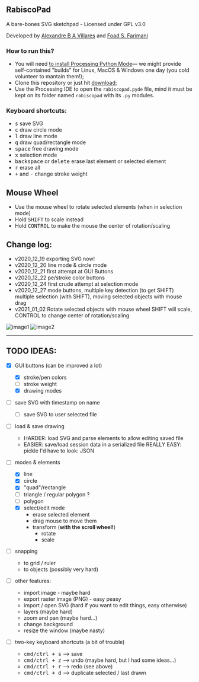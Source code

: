 ## RabiscoPad

A bare-bones SVG sketchpad - Licensed under GPL v3.0

Developed by [Alexandre B A Villares](http://twitter.com/villares) and [Foad S. Farimani](https://twitter.com/fsfarimani)

### How to run this?

- You will need [to install Processing Python Mode](https://abav.lugaralgum.com/como-instalar-o-processing-modo-python/index-EN.html)— we might provide self-contained "builds" for Linux, MacOS & Windows one day (you cold volunteer to mantain them!);
- Clone this repository or just hit [download](https://github.com/villares/rabiscopad/archive/main.zip);
- Use the Processing IDE to open the `rabiscopad.pyde` file, mind it must be kept on its folder named `rabiscopad` with its `.py` modules.

### Keyboard shortcuts:

- <kbd>s</kbd> save SVG
- <kbd>c</kbd> draw circle mode
- <kbd>l</kbd> draw line mode
- <kbd>q</kbd> draw quad/rectangle mode
- <kbd>space</kbd> free drawing mode
- <kbd>x</kbd> selection mode
- <kbd>backspace</kbd> or <kbd>delete</kbd> erase last element or selected element
- <kbd>r</kbd> erase all
- <kbd>+</kbd> and <kbd>-</kbd> change stroke weight

## Mouse Wheel

- Use the mouse wheel to rotate selected elements (when in selection mode)
- Hold <kbd>SHIFT</kbd> to scale instead
- Hold <kbd>CONTROL</kbd> to make the mouse the center of rotation/scaling

## Change log:

- v2020_12_19 exporting SVG now!
- v2020_12_20 line mode & circle mode
- v2020_12_21 first attempt at GUI Buttons
- v2020_12_22 pe/stroke color buttons
- v2020_12_24 first crude attempt at selection mode
- v2020_12_27 mode buttons, multiple key detection (to get SHIFT)
	multiple selection (with SHIFT), moving selected objects with mouse drag
- v2021_01_02 Rotate selected objects with mouse wheel SHIFT will scale,
	CONTROL to change center of rotation/scaling

![image1](docs/assets/readme_animation1.gif)
![image2](docs/assets/readme_animation2.gif)

---

## TODO IDEAS:

- [X] GUI buttons (can be improved a lot)
    - [X] stroke/pen colors
    - [ ] stroke weight
    - [X] drawing modes 
	
- [ ] save SVG with timestamp on name
	- [ ] save SVG to user selected file

- [ ] load & save drawing
	- HARDER: load SVG and parse elements to allow editing saved file
	- EASIER: save/load session data in a serialized file
		REALLY EASY: pickle
		I'd have to look: JSON

- [ ] modes & elements
	- [X] line
	- [X] circle
	- [X] "quad"/rectangle
	- [ ] triangle / regular polygon ?
	- [ ] polygon
	- [X] select/edit mode
		- erase selected element
		- drag mouse to move them
		- transform (**with the scroll wheel!**)
		   - rotate
		   - scale

- [ ] snapping
	- to grid / ruler
	- to objects (possibly very hard)

- [ ] other features:
	- import image - maybe hard
	- export raster image (PNG) - easy peasy
	- import / open SVG (hard if you want to edit things, easy otherwise)
	- layers (maybe hard)
	- zoom and pan (maybe hard...)
	- change background
	- resize the window (maybe nasty)
	
- [ ] two-key keyboard shortcuts (a bit of trouble)
	- <kbd>cmd/ctrl + s</kbd> --> save
	- <kbd>cmd/ctrl + z</kbd> --> undo (maybe hard, but I had some ideas...)
	- <kbd>cmd/ctrl + r</kbd> --> redo (see above)
	- <kbd>cmd/ctrl + d</kbd> --> duplicate selected / last drawn 
	


